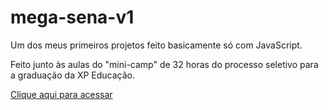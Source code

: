 # mega-sena-v1
 Um dos meus primeiros projetos feito basicamente só com JavaScript.


Feito junto às aulas do "mini-camp" de 32 horas do processo seletivo para a graduação da XP Educação.

<a href="http://my-mega-sena-v1.netlify.app"> Clique aqui para acessar </a>